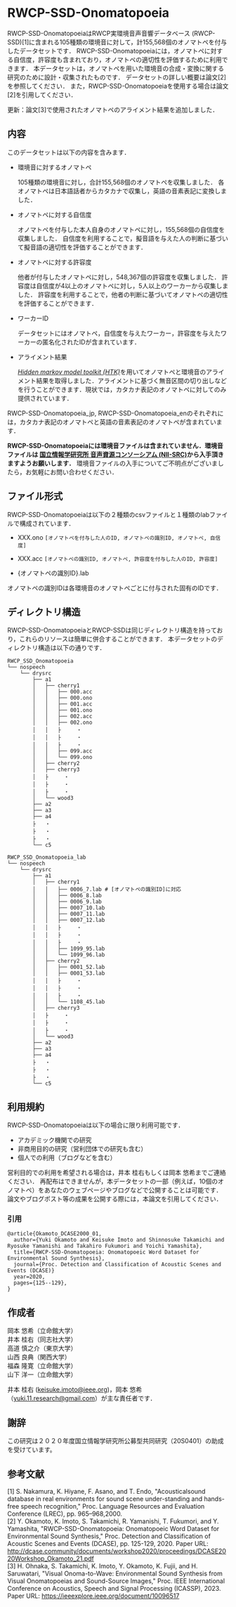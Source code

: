 # RWCP-SSD-Onomatopoeia

RWCP-SSD-OnomatopoeiaはRWCP実環境音声音響データベース (RWCP-SSD)[1]に含まれる105種類の環境音に対して，計155,568個のオノマトペを付与したデータセットです．
RWCP-SSD-Onomatopoeiaには，オノマトペに対する自信度，許容度も含まれており，オノマトペの適切性を評価するために利用できます．
本データセットは，オノマトペを用いた環境音の合成・変換に関する研究のために設計・収集されたものです．
データセットの詳しい概要は論文[2]を参照してください．
また，RWCP-SSD-Onomatopoeiaを使用する場合は論文[2]を引用してください．  

更新：論文[3]で使用されたオノマトペのアライメント結果を追加しました．


## 内容

このデータセットは以下の内容を含みます．

- 環境音に対するオノマトペ

	105種類の環境音に対し，合計155,568個のオノマトペを収集しました．
	各オノマトペは日本語話者からカタカナで収集し，英語の音素表記に変換しました．

- オノマトペに対する自信度

	オノマトペを付与した本人自身のオノマトペに対し，155,568個の自信度を収集しました．
	自信度を利用することで，擬音語を与えた人の判断に基づいて擬音語の適切性を評価することができます．

- オノマトペに対する許容度

	他者が付与したオノマトペに対し，548,367個の許容度を収集しました．
	許容度は自信度が4以上のオノマトペに対し，5人以上のワーカーから収集しました．
	許容度を利用することで，他者の判断に基づいてオノマトペの適切性を評価することができます．

- ワーカーID

	データセットにはオノマトペ，自信度を与えたワーカー，許容度を与えたワーカーの匿名化されたIDが含まれています．

- アライメント結果

	[*Hidden markov model toolkit (HTK)*](https://htk.eng.cam.ac.uk/)を用いてオノマトペと環境音のアライメント結果を取得しました．アライメントに基づく無音区間の切り出しなどを行うことができます．現状では，カタカナ表記のオノマトペに対してのみ提供されています．

RWCP-SSD-Onomatopoeia_jp, RWCP-SSD-Onomatopoeia_enのそれぞれには，カタカナ表記のオノマトペと英語の音素表記のオノマトペが含まれています．

**RWCP-SSD-Onomatopoeiaには環境音ファイルは含まれていません．環境音ファイルは [国立情報学研究所 音声資源コンソーシアム (NII-SRC)](http://research.nii.ac.jp/src/en/index.html)から入手頂きますようお願いします．**
環境音ファイルの入手についてご不明点がございましたら，お気軽にお問い合わせください．


## ファイル形式

RWCP-SSD-Onomatopoeiaは以下の２種類のcsvファイルと１種類のlabファイルで構成されています．

- XXX.ono
	``[オノマトペを付与した人のID, オノマトペの識別ID, オノマトペ, 自信度]``

- XXX.acc
	``[オノマトペの識別ID, オノマトペ, 許容度を付与した人のID, 許容度]``

- {オノマトペの識別ID}.lab

オノマトペの識別IDは各環境音のオノマトペごとに付与された固有のIDです．

## ディレクトリ構造

RWCP-SSD-OnomatopoeiaとRWCP-SSDは同じディレクトリ構造を持っており，これらのリソースは簡単に併合することができます．
本データセットのディレクトリ構造は以下の通りです．

	RWCP_SSD_Onomatopoeia
	└── nospeech
	    └── drysrc
	        ├── a1
	        │   ├── cherry1
	        │   │   ├── 000.acc
	        │   │   ├── 000.ono
	        │   │   ├── 001.acc
	        │   │   ├── 001.ono
	        │   │   ├── 002.acc
	        │   │   ├── 002.ono
	        │   │   ├     ・
	        │   │   ├     ・
	        │   │   ├     ・
	        │   │   ├── 099.acc
	        │   │   └── 099.ono
	        │   ├── cherry2
	        │   ├── cherry3
	        │   ├     ・
	        │   ├     ・
	        │   ├     ・
	        │   └── wood3
	        ├── a2
	        ├── a3
	        ├── a4
	        ├   ・
	        ├   ・
	        ├   ・
	        └── c5

	RWCP_SSD_Onomatopoeia_lab
	└── nospeech
	    └── drysrc
	        ├── a1
	        │   ├── cherry1
	        │   │   ├── 0006_7.lab # [オノマトペの識別ID]に対応
	        │   │   ├── 0006_8.lab
	        │   │   ├── 0006_9.lab
	        │   │   ├── 0007_10.lab
	        │   │   ├── 0007_11.lab
	        │   │   ├── 0007_12.lab
	        │   │   ├     ・
	        │   │   ├     ・
	        │   │   ├     ・
	        │   │   ├── 1099_95.lab
	        │   │   └── 1099_96.lab
	        │   ├── cherry2
	        │   │   ├── 0001_52.lab
	        │   │   ├── 0001_53.lab
	        │   │   ├     ・
	        │   │   ├     ・
	        │   │   ├     ・
	        │   │   └── 1108_45.lab
	        │   ├── cherry3
	        │   ├     ・
	        │   ├     ・
	        │   ├     ・
	        │   └── wood3
	        ├── a2
	        ├── a3
	        ├── a4
	        ├   ・
	        ├   ・
	        ├   ・
	        └── c5



## 利用規約

RWCP-SSD-Onomatopoeiaは以下の場合に限り利用可能です．
- アカデミック機関での研究
- 非商用目的の研究（営利団体での研究も含む）
- 個人での利用（ブログなどを含む）

営利目的での利用を希望される場合は，井本 桂右もしくは岡本 悠希までご連絡ください．
再配布はできませんが，本データセットの一部（例えば，10個のオノマトペ）をあなたのウェブページやブログなどで公開することは可能です．
論文やブログポスト等の成果を公開する際には，本論文を引用してください．  

### 引用
```
@article{Okamoto_DCASE2000_01,
  author={Yuki Okamoto and Keisuke Imoto and Shinnosuke Takamichi and Ryosuke Yamanishi and Takahiro Fukumori and Yoichi Yamashita},
  title={RWCP-SSD-Onomatopoeia: Onomatopoeic Word Dataset for Environmental Sound Synthesis},
  journal={Proc. Detection and Classification of Acoustic Scenes and Events (DCASE)}
  year=2020,
  pages={125--129},
}
```


## 作成者
岡本 悠希（立命館大学）  
井本 桂右（同志社大学）  
高道 慎之介（東京大学）  
山西 良典（関西大学）  
福森 隆寛（立命館大学）  
山下 洋一（立命館大学）  

井本 桂右 (keisuke.imoto@ieee.org)，岡本 悠希（yuki.11.research@gmail.com）が主な責任者です．


## 謝辞

この研究は２０２０年度国立情報学研究所公募型共同研究（20S0401）の助成を受けています。



## 参考文献
[1] S. Nakamura, K. Hiyane, F. Asano, and T. Endo, "Acousticalsound database in real environments for sound scene under-standing and hands-free speech recognition," Proc. Language Resources and Evaluation Conference (LREC), pp. 965–968,2000.  
[2] Y. Okamoto, K. Imoto, S. Takamichi, R. Yamanishi, T. Fukumori, and Y. Yamashita, "RWCP-SSD-Onomatopoeia: Onomatopoeic Word Dataset for Environmental Sound Synthesis," Proc. Detection and Classification of Acoustic Scenes and Events (DCASE), pp. 125-129, 2020. Paper URL: http://dcase.community/documents/workshop2020/proceedings/DCASE2020Workshop_Okamoto_21.pdf  
[3] H. Ohnaka, S. Takamichi, K. Imoto, Y. Okamoto, K. Fujii, and H. Saruwatari, "Visual Onoma-to-Wave: Environmental Sound Synthesis from Visual Onomatopoeias and Sound-Source Images," Proc. IEEE International Conference on Acoustics, Speech and Signal Processing (ICASSP), 2023. Paper URL: https://ieeexplore.ieee.org/document/10096517